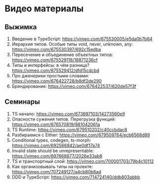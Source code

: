 # Видео материалы

## Выжимка

1. Введение в TypeScript: <https://vimeo.com/675530005/e5da0b7b64>
2. Иерархия типов. Особые типы void, never, unknown, any: <https://vimeo.com/675530397/692c15edba>
3. Пересечение и объединение объектных типов: <https://vimeo.com/675529118/18871236cf>
4. Типы и интерфейсы: в чём разница? <https://vimeo.com/675529412/dfd15cdcbd>
5. Про дженерики простыми словами: <https://vimeo.com/676422728/b8df2de290>
6. Брендирование: <https://vimeo.com/676422537/620de57f3f>

## Семинары

1. TS начало: <https://vimeo.com/673897103/14273560e9>
2. Опасности сужения типов. Перегрузка функций: <https://vimeo.com/676570819/881042061a>
3. TS Runtime: <https://vimeo.com/679510202/c40ccbdac8>
4. Разбираемся с Either: <https://vimeo.com/679509764/ecb6568d89>
5. Conditional types, codegen, ts-morph: <https://vimeo.com/692566842/ae0df17a74>
6. Invalid state should be unrepresentable: <https://vimeo.com/697668677/2026e33ab8>
7. TS и транспортный слой: <https://vimeo.com/700001703/79b4c10112>
8. Как организовывать типы на проекте: <https://vimeo.com/707249127/a4cb80b8ad>
9. DDD и TypeScript: <https://vimeo.com/714724140/ddb803abbb>
